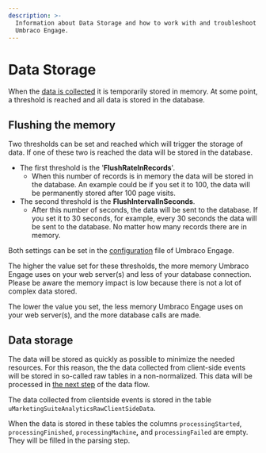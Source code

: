 ```yaml
---
description: >-
  Information about Data Storage and how to work with and troubleshoot it in
  Umbraco Engage.
---
```


# Data Storage

When the [data is collected](../../../../../the-umarketingsuite-broad-overview/dataflow-pipeline/data-collection/) it is temporarily stored in memory. At some point, a threshold is reached and all data is stored in the database.&#x20;

## Flushing the memory

Two thresholds can be set and reached which will trigger the storage of data. If one of these two is reached the data will be stored in the database.

* The first threshold is the '**FlushRateInRecords**'.&#x20;
  * When this number of records is in memory the data will be stored in the database. An example could be if you set it to 100, the data will be permanently stored after 100 page visits.
* The second threshold is the **FlushIntervalInSeconds**.&#x20;
  * After this number of seconds, the data will be sent to the database. If you set it to 30 seconds, for example, every 30 seconds the data will be sent to the database. No matter how many records there are in memory.

Both settings can be set in the [configuration](../../settings/configuration-options-2-x/) file of Umbraco Engage.

The higher the value set for these thresholds, the more memory Umbraco Engage uses on your web server(s) and less of your database connection. Please be aware the memory impact is low because there is not a lot of complex data stored.&#x20;

The lower the value you set, the less memory Umbraco Engage uses on your web server(s), and the more database calls are made.&#x20;

## Data storage

The data will be stored as quickly as possible to minimize the needed resources. For this reason, the the data collected from client-side events will be stored in so-called raw tables in a non-normalized. This data will be processed in [the next step](../../../../../the-umarketingsuite-broad-overview/dataflow-pipeline/data-parsing/) of the data flow.

The data collected from clientside events is stored in the table `uMarketingSuiteAnalyticsRawClientSideData`.

When the data is stored in these tables the columns `processingStarted`, `processingFinished`, `processingMachine`**,** and `processingFailed` are empty. They will be filled in the parsing step.
